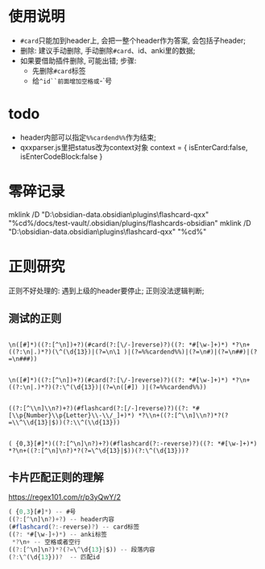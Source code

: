 
# 使用说明
- `#card`只能加到header上, 会把一整个header作为答案, 会包括子header;
- 删除: 建议手动删除, 手动删除`#card`、id、anki里的数据; 
- 如果要借助插件删除, 可能出错; 步骤: 
  - 先删除`#card`标签
  - 给`^id``前面增加空格或`-`号

# todo
- header内部可以指定`%%cardend%%`作为结束;
- qxxparser.js里把status改为context对象
context = {
  isEnterCard:false,
  isEnterCodeBlock:false
}

# 零碎记录
mklink /D "D:\obsidian-data\.obsidian\plugins\flashcard-qxx" "%cd%/docs/test-vault/.obsidian/plugins/flashcards-obsidian"
mklink /D "D:\obsidian-data\.obsidian\plugins\flashcard-qxx" "%cd%"


# 正则研究
正则不好处理的: 遇到上级的header要停止; 正则没法逻辑判断;

## 测试的正则
```

\n([#]*)((?:[^\n])+?)(#card(?:[\/-]reverse)?)((?: *#[\w-]+)*) *?\n+((?:\n|.)*?)(\^(\d{13})|(?=\n\1 )|(?=%%cardend%%)|(?=\n#)|(?=\n##)|(?=\n###))


\n([#]*)((?:[^\n])+?)(#card(?:[\/-]reverse)?)((?: *#[\w-]+)*) *?\n+((?:\n|.)*?)(?:\^(\d{13})|(?=\n([#]) )|(?=%%cardend%%))


((?:[^\\n]\\n?)+?)(#flashcard(?:[/-]reverse)?)((?: *#[\\p{Number}\\p{Letter}\\-\\/_]+)*) *?\\n+((?:[^\\n]\\n?)*?(?=\\^\\d{13}|$))(?:\\^(\\d{13}))


( {0,3}[#]*)((?:[^\n]\n?)+?)(#flashcard(?:-reverse)?)((?: *#[\w-]+)*) *?\n+((?:[^\n]\n?)*?(?=\^\d{13}|$))(?:\^(\d{13}))?

```

## 卡片匹配正则的理解
https://regex101.com/r/p3yQwY/2
```js
( {0,3}[#]*) -- #号
((?:[^\n]\n?)+?) -- header内容
(#flashcard(?:-reverse)?) -- card标签
((?: *#[\w-]+)*) -- anki标签
 *?\n+ -- 空格或者空行
((?:[^\n]\n?)*?(?=\^\d{13}|$)) -- 段落内容
(?:\^(\d{13}))?  -- 匹配id

```